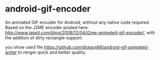 # android-gif-encoder
An animated GIF encoder for Android, without any native code required. Based on the J2ME encoder posted here: http://www.jappit.com/blog/2008/12/04/j2me-animated-gif-encoder/, with the addition of dirty rectangle support.

you show used file https://github.com/dragon66/android-gif-animated-writer to renger quick and better quality.
